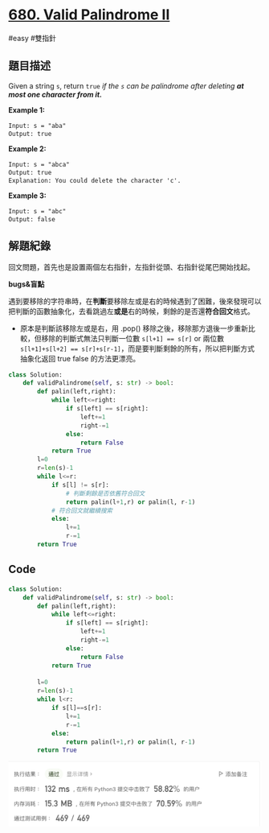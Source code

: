 # [680. Valid Palindrome II](https://leetcode.cn/problems/valid-palindrome-ii/)

#easy #雙指針



## 題目描述

Given a string `s`, return `true` *if the `s` can be palindrome after deleting **at most one character from it.***



**Example 1:**

```text
Input: s = "aba"
Output: true
```

**Example 2:**

```
Input: s = "abca"
Output: true
Explanation: You could delete the character 'c'.
```

**Example 3:**

```
Input: s = "abc"
Output: false
```



## 解題紀錄

回文問題，首先也是設置兩個左右指針，左指針從頭、右指針從尾巴開始找起。



**bugs&盲點**

遇到要移除的字符串時，在**判斷**要移除左或是右的時候遇到了困難，後來發現可以把判斷的函數抽象化，去看跳過左**或是**右的時候，剩餘的是否還**符合回文**格式。

* 原本是判斷該移除左或是右，用 .pop() 移除之後，移除那方退後一步重新比較，但移除的判斷式無法只判斷一位數 `s[l+1] == s[r]` or 兩位數 `s[l+1]+s[l+2] == s[r]+s[r-1]`，而是要判斷剩餘的所有，所以把判斷方式抽象化返回 true false 的方法更漂亮。

 

```python
class Solution:
    def validPalindrome(self, s: str) -> bool:
        def palin(left,right):
            while left<=right:
                if s[left] == s[right]:
                    left+=1
                    right-=1
                else:
                    return False
            return True
        l=0
        r=len(s)-1
        while l<=r:
            if s[l] != s[r]:
                # 判斷剩餘是否依舊符合回文
                return palin(l+1,r) or palin(l, r-1)
            # 符合回文就繼續搜索
            else:
                l+=1
                r-=1
        return True
```





## Code

```python
class Solution:
    def validPalindrome(self, s: str) -> bool:
        def palin(left,right):
            while left<=right:
                if s[left] == s[right]:
                    left+=1
                    right-=1
                else:
                    return False
            return True
        
        l=0
        r=len(s)-1
        while l<r:
            if s[l]==s[r]:
                l+=1
                r-=1
            else:
                return palin(l+1,r) or palin(l, r-1)
        return True
```

![img_ac](https://github.com/youngmihuang/leetcode-python/blob/main/img/680.valid_palindrome_II_ac.png)
